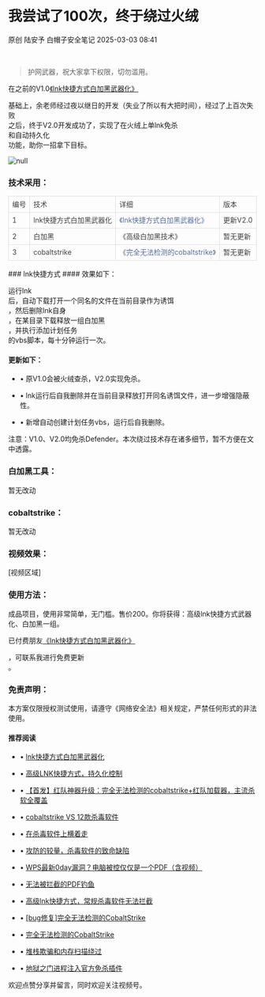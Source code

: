 #  我尝试了100次，终于绕过火绒   
原创 陆安予  白帽子安全笔记   2025-03-03 08:41  
  
   
  
> 护网武器，祝大家拿下权限，切勿滥用。  
  
  
在之前的V1.0[《lnk快捷方式白加黑武器化》](https://mp.weixin.qq.com/s?__biz=Mzg2ODE5OTM5Nw==&mid=2247486761&idx=1&sn=99145c9f360eb824da7b488081c0ece8&scene=21#wechat_redirect)  
  
基础上，余老师经过夜以继日的开发（失业了所以有大把时间），经过了上百次失败  
之后，终于V2.0开发成功了，实现了在火绒上单lnk免杀  
和自动持久化  
功能，助你一招拿下目标。  
  
![](https://mmbiz.qpic.cn/mmbiz_jpg/kLDN0giaqxE3MlUsy2TKwkXPC25AyZKCiag6aMNkXth4wrGwUxr5P2P5HjqEN9Zyu6IbYheQDrNEe2IbFtic5dWWg/640?wx_fmt=jpeg&from=appmsg "null")  
  
### 技术采用：  
  
<table><thead><tr style="box-sizing: border-box;border-width: 0px;border-style: solid;border-color: hsl(var(--border));"><td style="box-sizing: border-box;border: 1px solid rgb(223, 223, 223);text-align: left;line-height: 1.75;font-family: -apple-system-font, BlinkMacSystemFont, &#34;Helvetica Neue&#34;, &#34;PingFang SC&#34;, &#34;Hiragino Sans GB&#34;, &#34;Microsoft YaHei UI&#34;, &#34;Microsoft YaHei&#34;, Arial, sans-serif;font-size: 14px;padding: 0.25em 0.5em;color: rgb(63, 63, 63);word-break: keep-all;"><section><span leaf="">编号</span></section></td><td style="box-sizing: border-box;border: 1px solid rgb(223, 223, 223);text-align: left;line-height: 1.75;font-family: -apple-system-font, BlinkMacSystemFont, &#34;Helvetica Neue&#34;, &#34;PingFang SC&#34;, &#34;Hiragino Sans GB&#34;, &#34;Microsoft YaHei UI&#34;, &#34;Microsoft YaHei&#34;, Arial, sans-serif;font-size: 14px;padding: 0.25em 0.5em;color: rgb(63, 63, 63);word-break: keep-all;"><section><span leaf="">技术</span></section></td><td style="box-sizing: border-box;border: 1px solid rgb(223, 223, 223);text-align: left;line-height: 1.75;font-family: -apple-system-font, BlinkMacSystemFont, &#34;Helvetica Neue&#34;, &#34;PingFang SC&#34;, &#34;Hiragino Sans GB&#34;, &#34;Microsoft YaHei UI&#34;, &#34;Microsoft YaHei&#34;, Arial, sans-serif;font-size: 14px;padding: 0.25em 0.5em;color: rgb(63, 63, 63);word-break: keep-all;"><section><span leaf="">详细</span></section></td><td style="box-sizing: border-box;border: 1px solid rgb(223, 223, 223);text-align: left;line-height: 1.75;font-family: -apple-system-font, BlinkMacSystemFont, &#34;Helvetica Neue&#34;, &#34;PingFang SC&#34;, &#34;Hiragino Sans GB&#34;, &#34;Microsoft YaHei UI&#34;, &#34;Microsoft YaHei&#34;, Arial, sans-serif;font-size: 14px;padding: 0.25em 0.5em;color: rgb(63, 63, 63);word-break: keep-all;"><section><span leaf="">版本</span></section></td></tr></thead><tbody><tr style="box-sizing: border-box;border-width: 0px;border-style: solid;border-color: hsl(var(--border));"><td style="box-sizing: border-box;border: 1px solid rgb(223, 223, 223);text-align: left;line-height: 1.75;font-family: -apple-system-font, BlinkMacSystemFont, &#34;Helvetica Neue&#34;, &#34;PingFang SC&#34;, &#34;Hiragino Sans GB&#34;, &#34;Microsoft YaHei UI&#34;, &#34;Microsoft YaHei&#34;, Arial, sans-serif;font-size: 14px;padding: 0.25em 0.5em;color: rgb(63, 63, 63);word-break: keep-all;"><section><span leaf="">1</span></section></td><td style="box-sizing: border-box;border: 1px solid rgb(223, 223, 223);text-align: left;line-height: 1.75;font-family: -apple-system-font, BlinkMacSystemFont, &#34;Helvetica Neue&#34;, &#34;PingFang SC&#34;, &#34;Hiragino Sans GB&#34;, &#34;Microsoft YaHei UI&#34;, &#34;Microsoft YaHei&#34;, Arial, sans-serif;font-size: 14px;padding: 0.25em 0.5em;color: rgb(63, 63, 63);word-break: keep-all;"><section><span leaf="">lnk快捷方式白加黑武器化</span></section></td><td style="box-sizing: border-box;border: 1px solid rgb(223, 223, 223);text-align: left;line-height: 1.75;font-family: -apple-system-font, BlinkMacSystemFont, &#34;Helvetica Neue&#34;, &#34;PingFang SC&#34;, &#34;Hiragino Sans GB&#34;, &#34;Microsoft YaHei UI&#34;, &#34;Microsoft YaHei&#34;, Arial, sans-serif;font-size: 14px;padding: 0.25em 0.5em;color: rgb(63, 63, 63);word-break: keep-all;"><a href="https://mp.weixin.qq.com/s?__biz=Mzg2ODE5OTM5Nw==&amp;mid=2247486761&amp;idx=1&amp;sn=99145c9f360eb824da7b488081c0ece8&amp;scene=21#wechat_redirect" title="《lnk快捷方式白加黑武器化》" style="box-sizing: border-box;border-width: 0px;border-style: solid;border-color: hsl(var(--border));color: rgb(87, 107, 149);text-decoration: none;text-align: left;line-height: 1.75;font-family: -apple-system-font, BlinkMacSystemFont, &#34;Helvetica Neue&#34;, &#34;PingFang SC&#34;, &#34;Hiragino Sans GB&#34;, &#34;Microsoft YaHei UI&#34;, &#34;Microsoft YaHei&#34;, Arial, sans-serif;font-size: 14px;" href="https://mp.weixin.qq.com/s?__biz=Mzg2ODE5OTM5Nw==&amp;mid=2247486761&amp;idx=1&amp;sn=99145c9f360eb824da7b488081c0ece8&amp;scene=21#wechat_redirect"><span leaf="">《lnk快捷方式白加黑武器化》</span></a></td><td style="box-sizing: border-box;border: 1px solid rgb(223, 223, 223);text-align: left;line-height: 1.75;font-family: -apple-system-font, BlinkMacSystemFont, &#34;Helvetica Neue&#34;, &#34;PingFang SC&#34;, &#34;Hiragino Sans GB&#34;, &#34;Microsoft YaHei UI&#34;, &#34;Microsoft YaHei&#34;, Arial, sans-serif;font-size: 14px;padding: 0.25em 0.5em;color: rgb(63, 63, 63);word-break: keep-all;"><section><span leaf="">更新V2.0</span></section></td></tr><tr style="box-sizing: border-box;border-width: 0px;border-style: solid;border-color: hsl(var(--border));"><td style="box-sizing: border-box;border: 1px solid rgb(223, 223, 223);text-align: left;line-height: 1.75;font-family: -apple-system-font, BlinkMacSystemFont, &#34;Helvetica Neue&#34;, &#34;PingFang SC&#34;, &#34;Hiragino Sans GB&#34;, &#34;Microsoft YaHei UI&#34;, &#34;Microsoft YaHei&#34;, Arial, sans-serif;font-size: 14px;padding: 0.25em 0.5em;color: rgb(63, 63, 63);word-break: keep-all;"><section><span leaf="">2</span></section></td><td style="box-sizing: border-box;border: 1px solid rgb(223, 223, 223);text-align: left;line-height: 1.75;font-family: -apple-system-font, BlinkMacSystemFont, &#34;Helvetica Neue&#34;, &#34;PingFang SC&#34;, &#34;Hiragino Sans GB&#34;, &#34;Microsoft YaHei UI&#34;, &#34;Microsoft YaHei&#34;, Arial, sans-serif;font-size: 14px;padding: 0.25em 0.5em;color: rgb(63, 63, 63);word-break: keep-all;"><section><span leaf="">白加黑</span></section></td><td style="box-sizing: border-box;border: 1px solid rgb(223, 223, 223);text-align: left;line-height: 1.75;font-family: -apple-system-font, BlinkMacSystemFont, &#34;Helvetica Neue&#34;, &#34;PingFang SC&#34;, &#34;Hiragino Sans GB&#34;, &#34;Microsoft YaHei UI&#34;, &#34;Microsoft YaHei&#34;, Arial, sans-serif;font-size: 14px;padding: 0.25em 0.5em;color: rgb(63, 63, 63);word-break: keep-all;"><section><span leaf="">《高级白加黑技术》</span></section></td><td style="box-sizing: border-box;border: 1px solid rgb(223, 223, 223);text-align: left;line-height: 1.75;font-family: -apple-system-font, BlinkMacSystemFont, &#34;Helvetica Neue&#34;, &#34;PingFang SC&#34;, &#34;Hiragino Sans GB&#34;, &#34;Microsoft YaHei UI&#34;, &#34;Microsoft YaHei&#34;, Arial, sans-serif;font-size: 14px;padding: 0.25em 0.5em;color: rgb(63, 63, 63);word-break: keep-all;"><section><span leaf="">暂无更新</span></section></td></tr><tr style="box-sizing: border-box;border-width: 0px;border-style: solid;border-color: hsl(var(--border));"><td style="box-sizing: border-box;border: 1px solid rgb(223, 223, 223);text-align: left;line-height: 1.75;font-family: -apple-system-font, BlinkMacSystemFont, &#34;Helvetica Neue&#34;, &#34;PingFang SC&#34;, &#34;Hiragino Sans GB&#34;, &#34;Microsoft YaHei UI&#34;, &#34;Microsoft YaHei&#34;, Arial, sans-serif;font-size: 14px;padding: 0.25em 0.5em;color: rgb(63, 63, 63);word-break: keep-all;"><section><span leaf="">3</span></section></td><td style="box-sizing: border-box;border: 1px solid rgb(223, 223, 223);text-align: left;line-height: 1.75;font-family: -apple-system-font, BlinkMacSystemFont, &#34;Helvetica Neue&#34;, &#34;PingFang SC&#34;, &#34;Hiragino Sans GB&#34;, &#34;Microsoft YaHei UI&#34;, &#34;Microsoft YaHei&#34;, Arial, sans-serif;font-size: 14px;padding: 0.25em 0.5em;color: rgb(63, 63, 63);word-break: keep-all;"><section><span leaf="">cobaltstrike</span></section></td><td style="box-sizing: border-box;border: 1px solid rgb(223, 223, 223);text-align: left;line-height: 1.75;font-family: -apple-system-font, BlinkMacSystemFont, &#34;Helvetica Neue&#34;, &#34;PingFang SC&#34;, &#34;Hiragino Sans GB&#34;, &#34;Microsoft YaHei UI&#34;, &#34;Microsoft YaHei&#34;, Arial, sans-serif;font-size: 14px;padding: 0.25em 0.5em;color: rgb(63, 63, 63);word-break: keep-all;"><a href="https://mp.weixin.qq.com/s?__biz=Mzg2ODE5OTM5Nw==&amp;mid=2247486727&amp;idx=1&amp;sn=9e5698c1957b921e868ca006c71f9dab&amp;scene=21#wechat_redirect" title="《完全无法检测的cobaltstrike》" style="box-sizing: border-box;border-width: 0px;border-style: solid;border-color: hsl(var(--border));color: rgb(87, 107, 149);text-decoration: none;text-align: left;line-height: 1.75;font-family: -apple-system-font, BlinkMacSystemFont, &#34;Helvetica Neue&#34;, &#34;PingFang SC&#34;, &#34;Hiragino Sans GB&#34;, &#34;Microsoft YaHei UI&#34;, &#34;Microsoft YaHei&#34;, Arial, sans-serif;font-size: 14px;" href="https://mp.weixin.qq.com/s?__biz=Mzg2ODE5OTM5Nw==&amp;mid=2247486727&amp;idx=1&amp;sn=9e5698c1957b921e868ca006c71f9dab&amp;scene=21#wechat_redirect"><span leaf="">《完全无法检测的cobaltstrike》</span></a></td><td style="box-sizing: border-box;border: 1px solid rgb(223, 223, 223);text-align: left;line-height: 1.75;font-family: -apple-system-font, BlinkMacSystemFont, &#34;Helvetica Neue&#34;, &#34;PingFang SC&#34;, &#34;Hiragino Sans GB&#34;, &#34;Microsoft YaHei UI&#34;, &#34;Microsoft YaHei&#34;, Arial, sans-serif;font-size: 14px;padding: 0.25em 0.5em;color: rgb(63, 63, 63);word-break: keep-all;"><section><span leaf="">暂无更新</span></section></td></tr></tbody></table>  
### lnk快捷方式  
#### 效果如下：  
  
运行lnk  
后，自动下载打开一个同名的文件在当前目录作为诱饵  
，然后删除lnk自身  
，在某目录下载释放一组白加黑  
，并执行添加计划任务  
的vbs脚本，每十分钟运行一次。  
#### 更新如下：  
- • 原V1.0会被火绒查杀，V2.0实现免杀。  
  
- • lnk运行后自我删除并在当前目录释放打开同名诱饵文件，进一步增强隐蔽性。  
  
- • 新增自动创建计划任务vbs，运行后自我删除。  
  
注意：V1.0、V2.0均免杀Defender。本次绕过技术存在诸多细节，暂不方便在文中透露。  
### 白加黑工具：  
  
暂无改动  
### cobaltstrike：  
  
暂无改动  
### 视频效果：  
  
[视频区域]  
  
  
### 使用方法：  
  
成品项目，使用非常简单，无门槛。售价200。你将获得：高级lnk快捷方式武器化、白加黑一组。  
  
已付费朋友[《lnk快捷方式白加黑武器化》](https://mp.weixin.qq.com/s?__biz=Mzg2ODE5OTM5Nw==&mid=2247486761&idx=1&sn=99145c9f360eb824da7b488081c0ece8&scene=21#wechat_redirect)  
  
，可联系我进行免费更新  
。  
### 免责声明：  
  
本方案仅限授权测试使用，请遵守《网络安全法》相关规定，严禁任何形式的非法使用。  
#### 推荐阅读  
- • [lnk快捷方式白加黑武器化](https://mp.weixin.qq.com/s?__biz=Mzg2ODE5OTM5Nw==&mid=2247486761&idx=1&sn=99145c9f360eb824da7b488081c0ece8&scene=21#wechat_redirect)  
  
  
- • [高级LNK快捷方式，持久化控制](https://mp.weixin.qq.com/s?__biz=Mzg2ODE5OTM5Nw==&mid=2247486737&idx=1&sn=638e10ce2dd8447f80801c45a4f6a5a7&scene=21#wechat_redirect)  
  
  
- • [【首发】红队神器升级：完全无法检测的cobaltstrike+红队加载器，主流杀软全覆盖](https://mp.weixin.qq.com/s?__biz=Mzg2ODE5OTM5Nw==&mid=2247486727&idx=1&sn=9e5698c1957b921e868ca006c71f9dab&scene=21#wechat_redirect)  
  
  
- • [cobaltstrike VS 12款杀毒软件](https://mp.weixin.qq.com/s?__biz=Mzg2ODE5OTM5Nw==&mid=2247486701&idx=1&sn=47c6daceaf4b0a2a4b862a50a0c3b023&scene=21#wechat_redirect)  
  
  
- • [在杀毒软件上横着走](https://mp.weixin.qq.com/s?__biz=Mzg2ODE5OTM5Nw==&mid=2247486664&idx=1&sn=8bdbb94720189354b090d69680f4309b&scene=21#wechat_redirect)  
  
  
- • [攻防的较量，杀毒软件的致命缺陷](https://mp.weixin.qq.com/s?__biz=Mzg2ODE5OTM5Nw==&mid=2247486613&idx=1&sn=ff6a075a665310c9459d711c4e78ce18&scene=21#wechat_redirect)  
  
  
- • [WPS最新0day漏洞？电脑被控仅仅是一个PDF（含视频）](https://mp.weixin.qq.com/s?__biz=Mzg2ODE5OTM5Nw==&mid=2247486516&idx=1&sn=e9fddb6f26423f7d6a50d7d34be6dc4c&scene=21#wechat_redirect)  
  
  
- • [无法被拦截的PDF钓鱼](https://mp.weixin.qq.com/s?__biz=Mzg2ODE5OTM5Nw==&mid=2247486500&idx=1&sn=2fbc0a619fece7b9e75f88d37333b368&scene=21#wechat_redirect)  
  
  
- • [高级lnk快捷方式，常规杀毒软件无法拦截](https://mp.weixin.qq.com/s?__biz=Mzg2ODE5OTM5Nw==&mid=2247486482&idx=1&sn=3ae91be8bc850c87797b70895cc26002&scene=21#wechat_redirect)  
  
  
- • [[bug修复]完全无法检测的CobaltStrike](https://mp.weixin.qq.com/s?__biz=Mzg2ODE5OTM5Nw==&mid=2247486425&idx=1&sn=19911e3793263a7e493204e2b666403c&scene=21#wechat_redirect)  
  
  
- • [完全无法检测的CobaltStrike](https://mp.weixin.qq.com/s?__biz=Mzg2ODE5OTM5Nw==&mid=2247486407&idx=1&sn=3d5aac035de86b7ebaa473a414954cea&scene=21#wechat_redirect)  
  
  
- • [堆栈欺骗和内存扫描绕过](https://mp.weixin.qq.com/s?__biz=Mzg2ODE5OTM5Nw==&mid=2247486298&idx=1&sn=843bfa04153607c316b286588f465706&scene=21#wechat_redirect)  
  
  
- • [地狱之门进程注入官方免杀插件](https://mp.weixin.qq.com/s?__biz=Mzg2ODE5OTM5Nw==&mid=2247486285&idx=1&sn=270d87f08f2bc49e53290e0cf88ffe37&scene=21#wechat_redirect)  
  
  
欢迎点赞分享并留言，同时欢迎关注视频号。  
  
   
  
